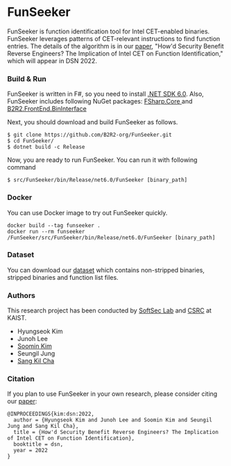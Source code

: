 # FunSeeker
FunSeeker is function identification tool for Intel CET-enabled binaries.
FunSeeker leverages patterns of CET-relevant instructions to find function
entries. The details of the algorithm is in our [paper](https://softsec.kaist.ac.kr/~sangkilc/papers/kim-dsn2022.pdf),
"How'd Security Benefit Reverse Engineers? The Implication of Intel CET on
Function Identification," which will appear in DSN 2022.

### Build & Run

FunSeeker is written in F#, so you need to install [.NET SDK
6.0](https://dotnet.microsoft.com/en-us/download). Also, FunSeeker includes
following NuGet packages: [FSharp.Core
](https://www.nuget.org/packages/FSharp.Core/6.0.1) and
[B2R2.FrontEnd.BinInterface
](https://www.nuget.org/packages/B2R2.FrontEnd.BinInterface/0.6.0-alpha)

Next, you should download and build FunSeeker as follows.
```
$ git clone https://github.com/B2R2-org/FunSeeker.git
$ cd FunSeeker/
$ dotnet build -c Release
```

Now, you are ready to run FunSeeker. You can run it with following command
```
$ src/FunSeeker/bin/Release/net6.0/FunSeeker [binary_path]
```

### Docker
You can use Docker image to try out FunSeeker quickly.
```
docker build --tag funseeker .
docker run --rm funseeker /FunSeeker/src/FunSeeker/bin/Release/net6.0/FunSeeker [binary_path]
```

### Dataset
You can download our [dataset](https://drive.google.com/file/d/1tHv-Mws-rxy_3ErjSR6VS-0-xAKd0R0C/view?usp=sharing) which contains non-stripped binaries, stripped binaries and function list files.

### Authors
This research project has been conducted by [SoftSec Lab](https://softsec.kais.ac.kr) and [CSRC](https://csrc.kaist.ac.kr) at KAIST.
- Hyungseok Kim
- Junoh Lee
- [Soomin Kim](https://softsec.kaist.ac.kr/~soomink/)
- Seungil Jung
- [Sang Kil Cha](https://softsec.kaist.ac.kr/~sangkilc/)

### Citation
If you plan to use FunSeeker in your own research, please consider citing our [paper](https://softsec.kaist.ac.kr/~sangkilc/papers/kim-dsn2022.pdf):
```
@INPROCEEDINGS{kim:dsn:2022,
  author = {Hyungseok Kim and Junoh Lee and Soomin Kim and Seungil Jung and Sang Kil Cha},
  title = {How'd Security Benefit Reverse Engineers? The Implication of Intel CET on Function Identification},
  booktitle = dsn,
  year = 2022
}
```

